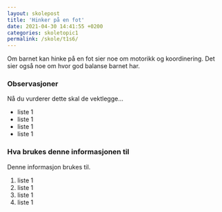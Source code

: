```yaml
---
layout: skolepost
title: 'Hinker på en fot'
date: 2021-04-30 14:41:55 +0200
categories: skoletopic1
permalink: /skole/t1s6/
---
```


Om barnet kan hinke på en fot sier noe om motorikk og koordinering.
Det sier også noe om hvor god balanse barnet har.

### Observasjoner

Nå du vurderer dette skal de vektlegge...

- liste 1
- liste 1
- liste 1
- liste 1

### Hva brukes denne informasjonen til

Denne informasjon brukes til.

1. liste 1
2. liste 1
3. liste 1
4. liste 1
